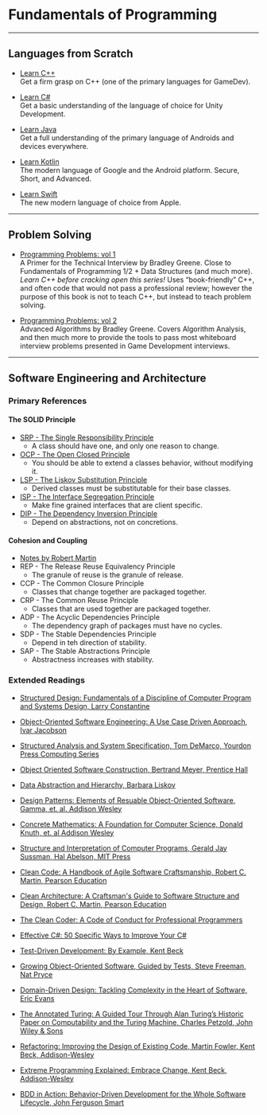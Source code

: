 # Fundamentals of Programming
---
## Languages from Scratch
- [Learn C++](http://www.learncpp.com/)   
Get a firm grasp on C++ (one of the primary languages for GameDev).   

- [Learn C#](https://www.w3schools.com/cs/)   
Get a basic understanding of the language of choice for Unity Development.   

- [Learn Java](https://www.w3schools.com/java/)   
Get a full understanding of the primary language of Androids and devices everywhere.    

- [Learn Kotlin](https://www.tutorialspoint.com/kotlin/index.htm)   
The modern language of Google and the Android platform. Secure, Short, and Advanced.   

- [Learn Swift](https://developer.apple.com/swift/)   
The new modern language of choice from Apple.

---
## Problem Solving
- [Programming Problems: vol 1](https://www.amazon.com/Programming-Problems-Primer-Technical-Interview/dp/1475071965)   
A Primer for the Technical Interview by Bradley Greene. Close to Fundamentals of Programming 1/2 + Data Structures (and much more). *Learn C++ before cracking open this series!* Uses “book-friendly” C++, and often code that would not pass a professional review; however the purpose of this book is not to teach C++, but instead to teach problem solving.   

- [Programming Problems: vol 2](https://www.amazon.com/Programming-Problems-Advanced-Algorithms-2/dp/1484964098/)   
Advanced Algorithms by Bradley Greene. Covers Algorithm Analysis, and then much more to provide the tools to pass most whiteboard interview problems presented in Game Development interviews.

---
## Software Engineering and Architecture
### Primary References

#### The SOLID Principle
- [SRP - The Single Responsibility Principle](https://drive.google.com/file/d/0ByOwmqah_nuGNHEtcU5OekdDMkk/view)   
  - A class should have one, and only one reason to change.
-  [OCP - The Open Closed Principle](https://drive.google.com/file/d/0ByOwmqah_nuGNHEtcU5OekdDMkk/view)
   -  You should be able to extend a classes behavior, without modifying it. 
-  [LSP - The Liskov Substitution Principle](https://drive.google.com/file/d/0ByOwmqah_nuGNHEtcU5OekdDMkk/view)
   -  Derived classes must be substitutable for their base classes.
- [ISP - The Interface Segregation Principle](https://drive.google.com/file/d0BwhCYaYDn8EgOTViYjJhYzMtMzYxMC00MzFjLWJjMzYtOGJiMDc5N2JkYmJi/view)
  - Make fine grained interfaces that are client specific.
- [DIP - The Dependency Inversion Principle](https://drive.google.com/file/d/0BwhCYaYDn8EgMjdlMWIzNGUtZTQ0NC00ZjQ5LTkwYzQtZjRhMDRlNTQ3ZGMz/view)
  - Depend on abstractions, not on concretions.


#### Cohesion and Coupling
- [Notes by Robert Martin](https://drive.google.com/file/d/0BwhCYaYDn8EgOGM2ZGFhNmYtNmE4ZS00OGY5LWFkZTYtMjE0ZGNjODQ0MjEx/view)
- REP - The Release Reuse Equivalency Principle
  - The granule of reuse is the granule of release. 
- CCP - The Common Closure Principle
  - Classes that change together are packaged together. 
- CRP - The Common Reuse Principle
  - Classes that are used together are packaged together.
- ADP - The Acyclic Dependencies Principle
  - The dependency graph of packages must have no cycles. 
- SDP - The Stable Dependencies Principle
  - Depend in teh direction of stability.
- SAP - The Stable Abstractions Principle
  - Abstractness increases with stability.

### Extended Readings
- [Structured Design: Fundamentals of a Discipline of Computer Program and Systems Design, Larry Constantine](https://www.amazon.com/Structured-Design-Fundamentals-Discipline-Computer/dp/0138544719/ref=sr_1_1?dchild=1&keywords=9780138544713&linkCode=qs&qid=1619640550&s=books&sr=1-1)    

- [Object-Oriented Software Engineering: A Use Case Driven Approach, Ivar Jacobson](https://www.amazon.com/Object-Oriented-Software-Engineering-Approach/dp/0201544350)   

- [Structured Analysis and System Specification, Tom DeMarco, Yourdon Press Computing Series](https://www.amazon.com/Structured-Analysis-System-Specification-DeMarco/dp/0138543801)   

- [Object Oriented Software Construction, Bertrand Meyer, Prentice Hall](https://www.amazon.com/Object-Oriented-Software-Construction-Book-CD-ROM/dp/0136291554)   

- [Data Abstraction and Hierarchy, Barbara Liskov](https://www.cs.tufts.edu/~nr/cs257/archive/barbara-liskov/data-abstraction-and-hierarchy.pdf)  

- [Design Patterns: Elements of Resuable Object-Oriented Software, Gamma, et. al. Addison Wesley](https://www.amazon.com/Design-Patterns-Elements-Reusable-Object-Oriented/dp/0201633612)    

- [Concrete Mathematics: A Foundation for Computer Science, Donald Knuth, et. al Addison Wesley](https://www.csie.ntu.edu.tw/~r97002/temp/Concrete%20Mathematics%202e.pdf)   

- [Structure and Interpretation of Computer Programs, Gerald Jay Sussman, Hal Abelson, MIT Press](https://www.amazon.com/Structure-Interpretation-Computer-Programs-Engineering/dp/0262510871)   

- [Clean Code: A Handbook of Agile Software Craftsmanship, Robert C. Martin, Pearson Education](https://www.amazon.com/Clean-Code-Handbook-Software-Craftsmanship-ebook/dp/B001GSTOAM)   

- [Clean Architecture: A Craftsman's Guide to Software Structure and Design, Robert C. Martin, Pearson Education](https://www.amazon.com/Clean-Architecture-Craftsmans-Software-Structure/dp/0134494164)   

- [The Clean Coder: A Code of Conduct for Professional Programmers](https://www.amazon.com/Clean-Coder-Conduct-Professional-Programmers/dp/0137081073)   

- [Effective C#: 50 Specific Ways to Improve Your C#](https://www.amazon.com/Effective-Covers-Content-Update-Program/dp/0672337878)

- [Test-Driven Development: By Example, Kent Beck](https://www.amazon.com/Test-Driven-Development-Kent-Beck/dp/0321146530)   

- [Growing Object-Oriented Software, Guided by Tests, Steve Freeman, ‎Nat Pryce](https://www.amazon.com/Growing-Object-Oriented-Software-Guided-Tests/dp/0321503627)

- [Domain-Driven Design: Tackling Complexity in the Heart of Software, Eric Evans](https://www.amazon.com/Domain-Driven-Design-Tackling-Complexity-Software/dp/0321125215)

- [The Annotated Turing: A Guided Tour Through Alan Turing’s Historic Paper on Computability and the Turing Machine, Charles Petzold, John Wiley & Sons](https://www.amazon.com/Annotated-Turing-Through-Historic-Computability/dp/0470229055)  

- [Refactoring: Improving the Design of Existing Code, Martin Fowler, Kent Beck, Addison-Wesley](https://www.amazon.com/Refactoring-Improving-Design-Existing-Code/dp/0201485672)

- [Extreme Programming Explained: Embrace Change, Kent Beck, Addison-Wesley](https://www.amazon.com/Extreme-Programming-Explained-Embrace-Change/dp/0321278658)

- [BDD in Action: Behavior-Driven Development for the Whole Software Lifecycle, John Ferguson Smart](https://www.amazon.com/BDD-Action-Behavior-driven-development-lifecycle/dp/161729165X)   